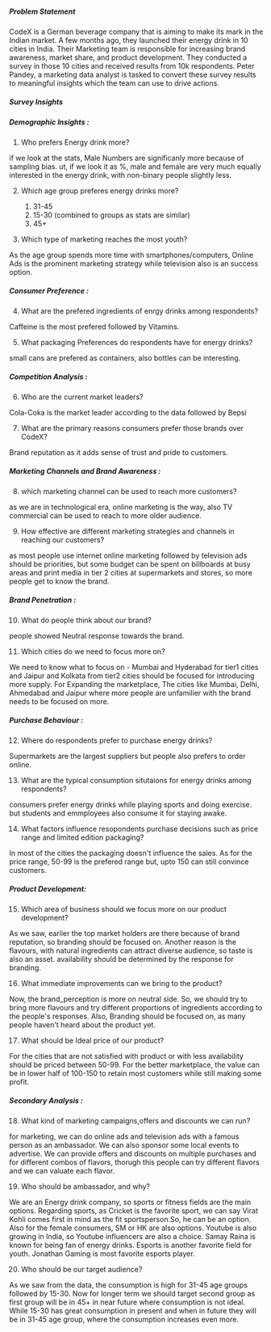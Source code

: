 ##### Problem Statement
CodeX is a German beverage company that is aiming to make its mark in the Indian market. A few months ago, they launched their energy drink in 10 cities in India.
Their Marketing team is responsible for increasing brand awareness, market share, and product development. They conducted a survey in those 10 cities and received results from 10k respondents. Peter Pandey, a marketing data analyst is tasked to convert these survey results to meaningful insights which the team can use to drive actions.

##### Survey Insights
##### Demographic Insights :

1. Who prefers Energy drink more?

if we look at the stats, Male Numbers are significanly more because of sampling bias.
ut, if we look it as %, male and female are very much equally interested in the energy drink, with non-binary people slightly less.

2. Which age group preferes energy drinks more?
	
	1. 31-45
	2. 15-30 (combined to groups as stats are similar)
	3. 45+

3. Which type of marketing reaches the most youth?
	
As the age group spends more time with smartphones/computers, Online Ads is the prominent marketing strategy while television also is an success option.

##### Consumer Preference :


4. What are the prefered ingredients of enrgy drinks among respondents?
	
Caffeine is the most prefered followed by Vitamins.

5. What packaging Preferences do respondents have for energy drinks?

small cans are prefered as containers, also bottles can be interesting.


##### Competition Analysis :


6. Who are the current market leaders?

Cola-Coka is the market leader according to the data followed by Bepsi

7. What are the primary reasons consumers prefer those brands over CodeX?

Brand reputation as it adds sense of trust and pride to customers.


##### Marketing Channels and Brand Awareness :


8. which marketing channel can be used to reach more customers?

as we are in technological era, online marketing is the way, also TV commercial can be used to reach to more older audience.

9. How effective are different marketing strategies and channels in reaching our customers?

as most people use internet online marketing followed by television ads should be priorities, but some budget can be spent on billboards at busy areas and print media in tier 2 cities at supermarkets and stores, so more people get to know the brand.


##### Brand Penetration :


10.  What do people think about our brand?

people showed Neutral response towards the brand.

11. Which cities do we need to focus more on?
	
We need to know what to focus on -
Mumbai and Hyderabad for tier1 cities and Jaipur and Kolkata from tier2 cities should be focused for introducing more supply.
For Expanding the marketplace, The cities like Mumbai, Delhi, Ahmedabad and Jaipur where more people are unfamilier with the brand needs to be focused on more.


##### Purchase Behaviour : 


12. Where do respondents prefer to purchase energy drinks?

Supermarkets are the largest suppliers but people also prefers to order online.

13. What are the typical consumption situtaions for energy drinks among respondents?

consumers prefer energy drinks while playing sports and doing exercise. but students and emmployees also consume it for staying awake.

14. What factors influence resopondents purchase decisions such as price range and limited edition packaging?

In most of the cities the packaging doesn't influence the sales.
As for the price range, 50-99 is the prefered range but, upto 150 can still convince customers.

			
##### Product Development:


15. Which area of business should we focus more on our product development?

As we saw, earlier the top market holders are there because of brand reputation, so branding should be focused on.
Another reason is the flavours, with natural ingredients can attract diverse audience, so taste is also an asset.
availability should be determined by the response for branding.

16. What immediate improvements can we bring to the product?

Now, the brand_perception is more on neutral side. So, we should try to bring more flavours and try different proportions of ingredients according to the people's responses.
Also, Branding should be focused on, as many people haven't heard about the product yet.

17.  What should be Ideal price of our product?

For the cities that are not satisfied with product or with less availability should be priced between 50-99.
For the better marketplace, the value can be in lower half of 100-150 to retain most customers while still making some profit.

##### Secondary Analysis :


18. What kind of marketing campaigns,offers and discounts we can run? 

for marketing, we can do online ads and television ads with a famous person as an ambassador. We can also sponsor some local events to advertise.
We can provide offers and discounts on multiple purchases and for different combos of flavors, thorugh this people can try different flavors and we can valuate each flavor.


19. Who should be ambassador, and why?

We are an Energy drink company, so sports or fitness fields are the main options. Regarding sports, as Cricket is the favorite sport,
we can say Virat Kohli comes first in mind as the fit sportsperson.So, he can be an option.
Also for the female consumers, SM or HK are also options.
Youtube is also growing in India, so Youtube influencers are also a choice. Samay Raina is known for being fan of energy drinks.
Esports is another favorite field for youth. Jonathan Gaming is most favorite esports player. 

20. Who should be our target audience?

As we saw from the data, the consumption is high for 31-45 age groups followed by 15-30. Now for longer term we should target second group
as first group will be in 45+ in near future where consumption is not ideal. While 15-30 has great consumption in present and when
in future they will be in 31-45 age group, where the consumption increases even more.
























































	
 
	
